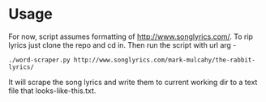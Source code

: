Usage                                                                                                                                                                                
=======

For now, script assumes formatting of http://www.songlyrics.com/.  To rip lyrics just clone the repo and cd in.  Then run the script with url arg -

    ./word-scraper.py http://www.songlyrics.com/mark-mulcahy/the-rabbit-lyrics/

It will scrape the song lyrics and write them to current working dir to a text file that looks-like-this.txt.


